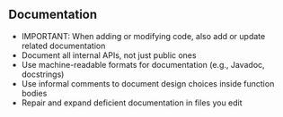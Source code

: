 ## Documentation

- IMPORTANT: When adding or modifying code, also add or update related documentation
- Document all internal APIs, not just public ones
- Use machine-readable formats for documentation (e.g., Javadoc, docstrings)
- Use informal comments to document design choices inside function bodies
- Repair and expand deficient documentation in files you edit
